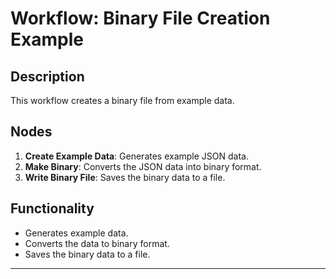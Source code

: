 # Workflow: Binary File Creation Example

## Description
This workflow creates a binary file from example data.

## Nodes
1. **Create Example Data**: Generates example JSON data.
2. **Make Binary**: Converts the JSON data into binary format.
3. **Write Binary File**: Saves the binary data to a file.

## Functionality
- Generates example data.
- Converts the data to binary format.
- Saves the binary data to a file.

---
